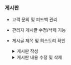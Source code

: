###  게시판 
- 고객 문의 및 피드백 관리  
- 관리자 게시글 수정/삭제 기능  
- 게시글 제목 및 히스토리 확인

  <details>
  <summary>게시판 작성</summary> <br>
  <img src="https://github.com/jongha8422-sketch/inoutmanager/blob/main/PICTURES/%EA%B2%8C%EC%8B%9C%ED%8C%90%20%EC%9E%91%EC%84%B1.png" alt="로그인 UI" width="400"/> 
  </details>

    <details>
  <summary>게시판 내용 수정 및 삭제</summary> <br>
  <img src="https://github.com/jongha8422-sketch/inoutmanager/blob/main/PICTURES/%EC%9E%90%EC%8B%A0%EC%9D%98%20%EA%B2%8C%EC%8B%9C%ED%8C%90%20%EB%82%B4%EC%9A%A9%20%EC%88%98%EC%A0%95%20%EB%B0%8F%20%EC%82%AD%EC%A0%9C.png" alt="로그인 UI" width="400"/> 
  </details>

